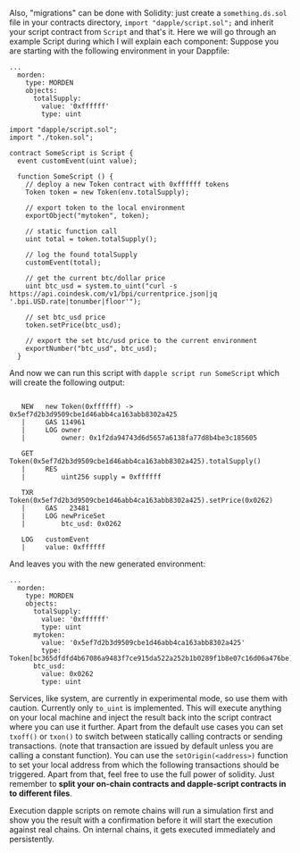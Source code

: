 Also, "migrations" can be done with Solidity: just create a `something.ds.sol` file in your contracts directory, `import "dapple/script.sol";` and inherit your script contract from `Script` and that's it. Here we will go through an example Script during which I will explain each component:
Suppose you are starting with the following environment in your Dappfile:
```
...
  morden:
    type: MORDEN
    objects:
      totalSupply:
        value: '0xffffff'
        type: uint
```

```
import "dapple/script.sol";
import "./token.sol";

contract SomeScript is Script {
  event customEvent(uint value);

  function SomeScript () {
    // deploy a new Token contract with 0xffffff tokens
    Token token = new Token(env.totalSupply);

    // export token to the local environment
    exportObject("mytoken", token);

    // static function call
    uint total = token.totalSupply();

    // log the found totalSupply
    customEvent(total);

    // get the current btc/dollar price
    uint btc_usd = system.to_uint("curl -s https://api.coindesk.com/v1/bpi/currentprice.json|jq '.bpi.USD.rate|tonumber|floor'");

    // set btc_usd price
    token.setPrice(btc_usd);

    // export the set btc/usd price to the current environment
    exportNumber("btc_usd", btc_usd);
  }
```

And now we can run this script with `dapple script run SomeScript`
which will create the following output:
```

   NEW   new Token(0xffffff) -> 0x5ef7d2b3d9509cbe1d46abb4ca163abb8302a425
   |     GAS 114961
   |     LOG owner
   |         owner: 0x1f2da94743d6d5657a6138fa77d8b4be3c185605

   GET   Token(0x5ef7d2b3d9509cbe1d46abb4ca163abb8302a425).totalSupply()
   |     RES
   |         uint256 supply = 0xffffff

   TXR   Token(0x5ef7d2b3d9509cbe1d46abb4ca163abb8302a425).setPrice(0x0262)
   |     GAS   23481
   |     LOG newPriceSet
   |         btc_usd: 0x0262

   LOG   customEvent
   |     value: 0xffffff

```

And leaves you with the new generated environment:
```
...
  morden:
    type: MORDEN
    objects:
      totalSupply:
        value: '0xffffff'
        type: uint
      mytoken:
        value: '0x5ef7d2b3d9509cbe1d46abb4ca163abb8302a425'
        type: Token[bc365dfdfd4b67086a9483f7ce915da522a252b1b0289f1b8e07c16d06a476be]
      btc_usd:
        value: 0x0262
        type: uint
```

Services, like system, are currently in experimental mode, so use them with caution. Currently only `to_uint` is implemented. This will execute anything on your local machine and inject the result back into the script contract where you can use it further.
Apart from the default use cases you can set `txoff()` or `txon()` to switch between statically calling contracts or sending transactions. (note that transaction are issued by default unless you are calling a constant function).
You can use the `setOrigin(<address>)` function to set your local address from which the following transactions should be triggered. Apart from that, feel free to use the full power of solidity. Just remember to **split your on-chain contracts and dapple-script contracts in to different files**.

Execution dapple scripts on remote chains will run a simulation first and show you the result with a confirmation before it will start the execution against real chains. On internal chains, it gets executed immediately and persistently.
